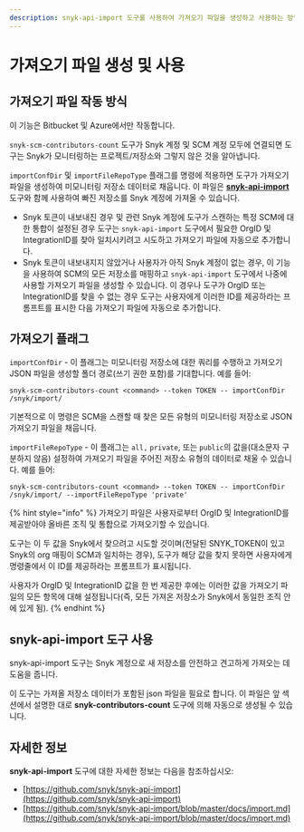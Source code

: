 ```yaml
---
description: snyk-api-import 도구를 사용하여 가져오기 파일을 생성하고 사용하는 방법
---
```


# 가져오기 파일 생성 및 사용

## 가져오기 파일 작동 방식

이 기능은 Bitbucket 및 Azure에서만 작동합니다.

`snyk-scm-contributors-count` 도구가 Snyk 계정 및 SCM 계정 모두에 연결되면 도구는 Snyk가 모니터링하는 프로젝트/저장소와 그렇지 않은 것을 알아냅니다.

`importConfDir` 및 `importFileRepoType` 플래그를 명령에 적용하면 도구가 가져오기 파일을 생성하여 미모니터링 저장소 데이터로 채웁니다. 이 파일은 [**snyk-api-import** ](creating-and-using-the-import-file.md#using-the-snyk-api-import-tool)도구와 함께 사용하여 빠진 저장소를 Snyk 계정에 가져올 수 있습니다.

* Snyk 토큰이 내보내진 경우 및 관련 Snyk 계정에 도구가 스캔하는 특정 SCM에 대한 통합이 설정된 경우 도구는 `snyk-api-import` 도구에서 필요한 OrgID 및 IntegrationID를 찾아 일치시키려고 시도하고 가져오기 파일에 자동으로 추가합니다.
* Snyk 토큰이 내보내지지 않았거나 사용자가 아직 Snyk 계정이 없는 경우, 이 기능을 사용하여 SCM의 모든 저장소를 매핑하고 `snyk-api-import` 도구에서 나중에 사용할 가져오기 파일을 생성할 수 있습니다. 이 경우나 도구가 OrgID 또는 IntegrationID를 찾을 수 없는 경우 도구는 사용자에게 이러한 ID를 제공하라는 프롬프트를 표시한 다음 가져오기 파일에 자동으로 추가합니다.

## 가져오기 플래그

`importConfDir` - 이 플래그는 미모니터링 저장소에 대한 쿼리를 수행하고 가져오기 JSON 파일을 생성할 폴더 경로(쓰기 권한 포함)를 기대합니다. 예를 들어:

```
snyk-scm-contributors-count <command> --token TOKEN -- importConfDir /snyk/import/
```

기본적으로 이 명령은 SCM을 스캔할 때 찾은 모든 유형의 미모니터링 저장소로 JSON 가져오기 파일을 채웁니다.

`importFileRepoType` - 이 플래그는 `all,` `private`, 또는 `public`의 값을(대소문자 구분하지 않음) 설정하여 가져오기 파일을 주어진 저장소 유형의 데이터로 채울 수 있습니다. 예를 들어:

```
snyk-scm-contributors-count <command> --token TOKEN -- importConfDir /snyk/import/ --importFileRepoType 'private'
```

{% hint style="info" %}
가져오기 파일은 사용자로부터 OrgID 및 IntegrationID를 제공받아야 올바른 조직 및 통합으로 가져오기할 수 있습니다.

도구는 이 두 값을 Snyk에서 찾으려고 시도할 것이며(전달된 SNYK\_TOKEN이 있고 Snyk의 org 매핑이 SCM과 일치하는 경우), 도구가 해당 값을 찾지 못하면 사용자에게 명령줄에서 이 ID를 제공하라는 프롬프트가 표시됩니다.

사용자가 OrgID 및 IntegrationID 값을 한 번 제공한 후에는 이러한 값을 가져오기 파일의 모든 항목에 대해 설정됩니다(즉, 모든 가져온 저장소가 Snyk에서 동일한 조직 안에 있게 됨).
{% endhint %}

## snyk-api-import 도구 사용

snyk-api-import 도구는 Snyk 계정으로 새 저장소를 안전하고 견고하게 가져오는 데 도움을 줍니다.

이 도구는 가져올 저장소 데이터가 포함된 json 파일을 필요로 합니다. 이 파일은 앞 섹션에서 설명한 대로 **snyk-contributors-count** 도구에 의해 자동으로 생성될 수 있습니다.

## 자세한 정보

**snyk-api-import** 도구에 대한 자세한 정보는 다음을 참조하십시오:

* [https://github.com/snyk/snyk-api-import](https://github.com/snyk/snyk-api-import)
* [https://github.com/snyk/snyk-api-import/blob/master/docs/import.md](https://github.com/snyk/snyk-api-import/blob/master/docs/import.md)
